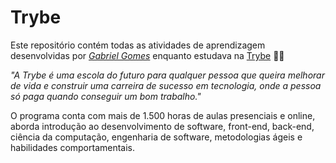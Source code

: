 # Trybe

Este repositório contém todas as atividades de aprendizagem desenvolvidas por _[Gabriel Gomes](https://www.linkedin.com/in/gabriel-gomes-744370231/)_ enquanto estudava na [Trybe](https://www.betrybe.com/) :rocket::rocket:

_"A Trybe é uma escola do futuro para qualquer pessoa que queira melhorar de vida e construir uma carreira de sucesso em tecnologia, onde a pessoa só paga quando conseguir um bom trabalho."_

O programa conta com mais de 1.500 horas de aulas presenciais e online, aborda introdução ao desenvolvimento de software, front-end, back-end, ciência da computação, engenharia de software, metodologias ágeis e habilidades comportamentais.
